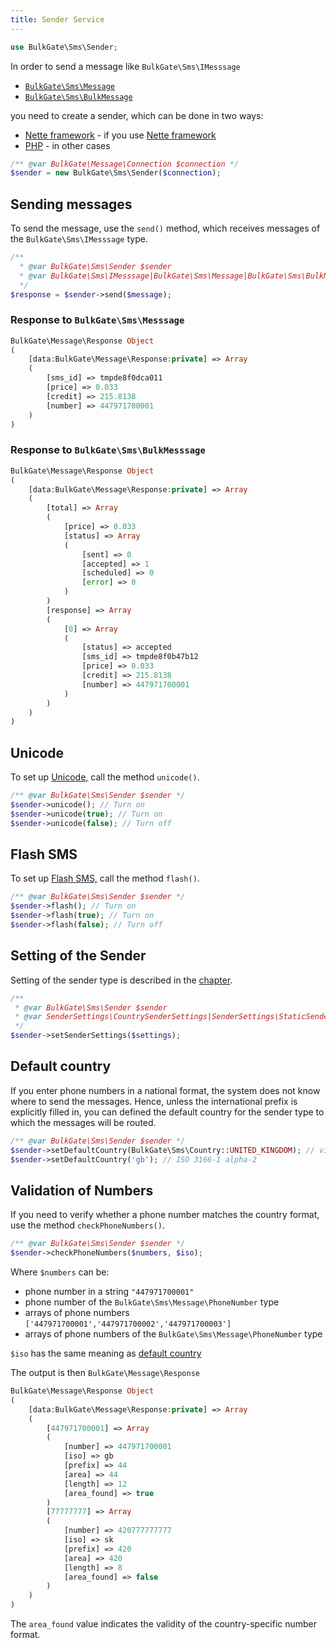 ```yaml
---
title: Sender Service
---
```


``` php
use BulkGate\Sms\Sender;
```

In order to send a message like `BulkGate\Sms\IMesssage`

 - [`BulkGate\Sms\Message`](php-sdk-messsage.md)
 - [`BulkGate\Sms\BulkMessage`](php-sdk-bulk-message.md)

you need to create a sender, which can be done in two ways:

 - [Nette framework](php-sdk-nette.md) - if you use [Nette framework](https://nette.org/)
 - [PHP](php-sdk-instalation.md) - in other cases
 
``` php
/** @var BulkGate\Message\Connection $connection */
$sender = new BulkGate\Sms\Sender($connection);
```
 
## Sending messages
 
To send the message, use the `send()` method, which receives messages of the `BulkGate\Sms\IMesssage` type.
 
``` php
/** 
  * @var BulkGate\Sms\Sender $sender 
  * @var BulkGate\Sms\IMesssage|BulkGate\Sms\Message|BulkGate\Sms\BulkMessage $message
  */
$response = $sender->send($message);
```

### Response to `BulkGate\Sms\Messsage`
``` php
BulkGate\Message\Response Object
(
    [data:BulkGate\Message\Response:private] => Array
    (
        [sms_id] => tmpde8f0dca011
        [price] => 0.033
        [credit] => 215.8138
        [number] => 447971700001
    )
)
```

### Response to `BulkGate\Sms\BulkMesssage`
``` php
BulkGate\Message\Response Object
(
    [data:BulkGate\Message\Response:private] => Array
    (
        [total] => Array
        (
            [price] => 0.033
            [status] => Array
            (
                [sent] => 0
                [accepted] => 1
                [scheduled] => 0
                [error] => 0
            )
        )
        [response] => Array
        (
            [0] => Array
            (
                [status] => accepted
                [sms_id] => tmpde8f0b47b12
                [price] => 0.033
                [credit] => 215.8138
                [number] => 447971700001
            )
        )
    )
)
```

## Unicode

To set up [Unicode,](unicode.md) call the method `unicode()`.

``` php
/** @var BulkGate\Sms\Sender $sender */
$sender->unicode(); // Turn on
$sender->unicode(true); // Turn on
$sender->unicode(false); // Turn off
```
 
 ## Flash SMS
 
 To set up [Flash SMS,](flash-sms.md) call the method `flash()`.
 
 ``` php
 /** @var BulkGate\Sms\Sender $sender */
 $sender->flash(); // Turn on
 $sender->flash(true); // Turn on
 $sender->flash(false); // Turn off
 ``` 
 
 ## Setting of the Sender
 
Setting of the sender type is described in the [chapter](php-sdk-sender-settings.md).
 
 ``` php
/** 
  * @var BulkGate\Sms\Sender $sender
  * @var SenderSettings\CountrySenderSettings|SenderSettings\StaticSenderSettings $settings
  */
$sender->setSenderSettings($settings);
```

## Default country

If you enter phone numbers in a national format, the system does not know where to send the messages. Hence, unless the international prefix is explicitly filled in, you can defined the default country for the sender type to which the messages will be routed.

 ``` php
 /** @var BulkGate\Sms\Sender $sender */
 $sender->setDefaultCountry(BulkGate\Sms\Country::UNITED_KINGDOM); // via BulkGate\Sms\Country
 $sender->setDefaultCountry('gb'); // ISO 3166-1 alpha-2 
 ``` 
 
 ## Validation of Numbers
 
 If you need to verify whether a phone number matches the country format, use the method `checkPhoneNumbers()`.
 
 ``` php
 /** @var BulkGate\Sms\Sender $sender */
 $sender->checkPhoneNumbers($numbers, $iso);
 ``` 
 
Where `$numbers` can be:
- phone number in a string `"447971700001"`
- phone number of the `BulkGate\Sms\Message\PhoneNumber` type
- arrays of phone numbers `['447971700001','447971700002','447971700003']`
- arrays of phone numbers of the `BulkGate\Sms\Message\PhoneNumber` type

`$iso` has the same meaning as [default country](#default-country)

The output is then `BulkGate\Message\Response`

``` php
BulkGate\Message\Response Object
(
    [data:BulkGate\Message\Response:private] => Array
    (
        [447971700001] => Array
        (
            [number] => 447971700001
            [iso] => gb
            [prefix] => 44
            [area] => 44
            [length] => 12
            [area_found] => true
        )
        [77777777] => Array
        (
            [number] => 420777777777 
            [iso] => sk
            [prefix] => 420
            [area] => 420
            [length] => 8
            [area_found] => false
        )
    )
)
```

The `area_found` value indicates the validity of the country-specific number format.
